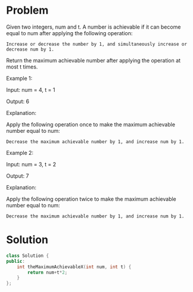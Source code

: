 # Problem
Given two integers, num and t. A number is achievable if it can become equal to num after applying the following operation:

    Increase or decrease the number by 1, and simultaneously increase or decrease num by 1.

Return the maximum achievable number after applying the operation at most t times.

 

Example 1:

Input: num = 4, t = 1

Output: 6

Explanation:

Apply the following operation once to make the maximum achievable number equal to num:

    Decrease the maximum achievable number by 1, and increase num by 1.

Example 2:

Input: num = 3, t = 2

Output: 7

Explanation:

Apply the following operation twice to make the maximum achievable number equal to num:

    Decrease the maximum achievable number by 1, and increase num by 1.


# Solution
```cpp
class Solution {
public:
    int theMaximumAchievableX(int num, int t) {
        return num+t*2;
    }
};
```
